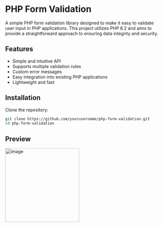 
# PHP Form Validation
A simple PHP form validation library designed to make it easy to validate user input in PHP applications. This project utilizes PHP 8.2 and aims to provide a straightforward approach to ensuring data integrity and security.

## Features
- Simple and intuitive API
- Supports multiple validation rules
- Custom error messages
- Easy integration into existing PHP applications
- Lightweight and fast

## Installation
Clone the repository:

```bash
git clone https://github.com/yourusername/php-form-validation.git
cd php-form-validation
```

## Preview

<img width="238" alt="image" src="https://github.com/user-attachments/assets/13de5808-1749-4538-bd81-339c5c00a93c">
